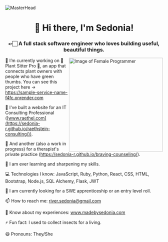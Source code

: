 ![MasterHead](<img align="center" alt="background image" width="100vw" src="/background.jpg">)
<h1 align="center">👋 Hi there, I'm Sedonia!</h1>
<h3 align="center">👉🏻 A full stack software engineer who loves building useful, beautiful things.</h3>
<img align="right" alt="Image of Female Programmer" width="300" src="https://i2.wp.com/mir-s3-cdn-cf.behance.net/project_modules/max_1200/4283b367578677.5b3e5c21edefc.gif">

🔭 I’m currently working on 🌿 Plant Sitter Pro 🌿, an app that connects plant owners with people who have green thumbs. You can see this project here -> https://sample-service-name-f4fc.onrender.com

🔭 I've built a website for an IT Consulting Professional ([www.raethel.com](https://sedonia-r.github.io/raethstein-consulting/)).

🔭 And another (also a work in progress) for a therapist's private practice (https://sedonia-r.github.io/braving-counseling/).

🌱 I am ever learning and sharpening my skills.

💻 Technologies I know: JavaScript, Ruby, Python, React, CSS, HTML, Bootstrap, Node.js, SQL Alchemy, Flask, JWT

🤝 I am currently looking for a SWE apprenticeship or an entry level roll.

📫 How to reach me: river.sedonia@gmail.com

📄 Know about my experiences: www.madebysedonia.com

⚡ Fun fact: I used to collect insects for a living.

😄 Pronouns: They/She

<!--
**Sedonia-R/Sedonia-R** is a ✨ _special_ ✨ repository because its `README.md` (this file) appears on your GitHub profile.

Here are some ideas to get you started:

- 🔭 I’m currently working on ...
- 🌱 I’m currently learning ...
- 👯 I’m looking to collaborate on ...
- 🤔 I’m looking for help with ...
- 💬 Ask me about ...
- 📫 How to reach me: ...
- 😄 Pronouns: ...
- ⚡ Fun fact: ...
-->
